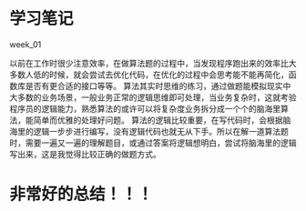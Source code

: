 # 学习笔记

week_01

以前在工作时很少注意效率，在做算法题的过程中，当发现程序跑出来的效率比大多数人低的时候，就会尝试去优化代码，在优化的过程中会思考能不能再简化，函数库是否有更合适的接口等等。
算法其实时思维的练习，通过做题能模拟现实中大多数的业务场景，一般业务正常的逻辑思维即可处理，当业务复杂时，这就考验程序员的逻辑能力，熟悉算法的或许可以将复杂度业务拆分成一个个的脑海里算法，能简单而优雅的处理好问题。
算法的逻辑比较重要，在写代码时，会根据脑海里的逻辑一步步进行编写，没有逻辑代码也就无从下手。所以在解一道算法题时，需要一遍又一遍的理解题目，或通过答案将逻辑想明白，尝试将脑海里的逻辑写出来，这是我觉得比较正确的做题方式。



# 非常好的总结！！！